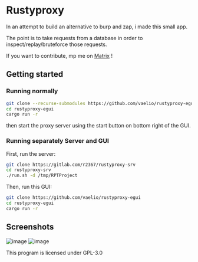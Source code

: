 # Rustyproxy

In an attempt to build an alternative to burp and zap, i made this small app.

The point is to take requests from a database in order to inspect/replay/bruteforce those requests.

If you want to contribute, mp me on [Matrix](https://matrix.to/#/@vaelio:matarch.fr) !

## Getting started
### Running normally

```bash
git clone --recurse-submodules https://github.com/vaelio/rustyproxy-egui
cd rustyproxy-egui
cargo run -r
```

then start the proxy server using the start button on bottom right of the GUI.

### Running separately Server and GUI
First, run the server:

```bash
git clone https://gitlab.com/r2367/rustyproxy-srv
cd rustyproxy-srv
./run.sh -d /tmp/RPTProject
```

Then, run this GUI:

```bash
git clone https://github.com/vaelio/rustyproxy-egui
cd rustyproxy-egui
cargo run -r
```

## Screenshots
![image](https://user-images.githubusercontent.com/6543163/186920854-caf429bf-72e6-413c-9910-58fc10a7dd79.png)
![image](https://user-images.githubusercontent.com/6543163/186920912-449676d5-dbdf-4421-b9a8-dde84337658a.png)


This program is licensed under GPL-3.0